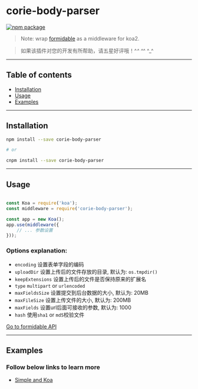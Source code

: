 # corie-body-parser

[![npm package](https://nodei.co/npm/corie-body-parser.png?downloads=true&downloadRank=true&stars=true)](https://www.npmjs.com/package/corie-body-parser)

> Note: wrap [formidable](https://github.com/felixge/node-formidable) as a middleware for koa2.

> 如果该插件对您的开发有所帮助，请五星好评哦！^_^ ^_^ ^_^

---

## Table of contents

  - [Installation](#installation)
  - [Usage](#usage)
  - [Examples](#examples)

---

## Installation

```bash
npm install --save corie-body-parser

# or

cnpm install --save corie-body-parser
```

---

## Usage

```javascript

const Koa = require('koa');
const middleware = require('corie-body-parser');

const app = new Koa();
app.use(middleware({
	// ... 参数设置
}));

```

### Options explanation: 
* `encoding`          设置表单字段的编码
* `uploadDir`         设置上传后的文件存放的目录, 默认为: `os.tmpdir()`
* `keepExtensions`    设置上传后的文件是否保持原来的扩展名
* `type`              `multipart` or `urlencoded`
* `maxFieldsSize`     设置提交到后台数据的大小, 默认为: 20MB
* `maxFileSize`       设置上传文件的大小, 默认为: 200MB
* `maxFields`         设置url后面可接收的参数, 默认为: 1000
* `hash`              使用`sha1` or `md5`校验文件

[Go to formidable API](https://github.com/felixge/node-formidable#api)

---

## Examples

### Follow below links to learn more

  - [Simple and Koa](https://github.com/fengxinming/corie/tree/master/examples)
